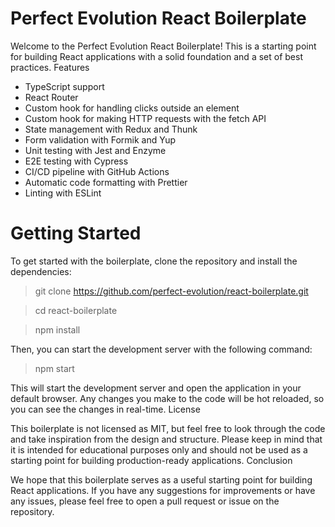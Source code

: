 # Perfect Evolution React Boilerplate

Welcome to the Perfect Evolution React Boilerplate! This is a starting point for building React applications with a solid foundation and a set of best practices.
Features

- TypeScript support
- React Router
- Custom hook for handling clicks outside an element
- Custom hook for making HTTP requests with the fetch API
- State management with Redux and Thunk
- Form validation with Formik and Yup
- Unit testing with Jest and Enzyme
- E2E testing with Cypress
- CI/CD pipeline with GitHub Actions
- Automatic code formatting with Prettier
- Linting with ESLint

# Getting Started

To get started with the boilerplate, clone the repository and install the dependencies:

> git clone https://github.com/perfect-evolution/react-boilerplate.git

> cd react-boilerplate

> npm install

Then, you can start the development server with the following command:

> npm start

This will start the development server and open the application in your default browser. Any changes you make to the code will be hot reloaded, so you can see the changes in real-time.
License

This boilerplate is not licensed as MIT, but feel free to look through the code and take inspiration from the design and structure. Please keep in mind that it is intended for educational purposes only and should not be used as a starting point for building production-ready applications.
Conclusion

We hope that this boilerplate serves as a useful starting point for building React applications. If you have any suggestions for improvements or have any issues, please feel free to open a pull request or issue on the repository.
